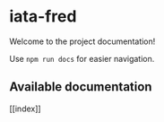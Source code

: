 # iata-fred

Welcome to the project documentation!

Use `npm run docs` for easier navigation.

## Available documentation

[[index]]
